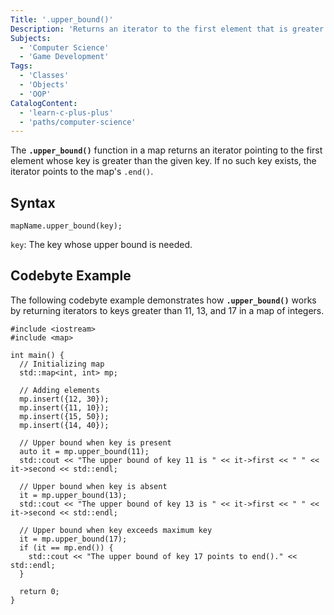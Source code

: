 ```yaml
---
Title: '.upper_bound()'
Description: 'Returns an iterator to the first element that is greater than the specified key.'
Subjects:
  - 'Computer Science'
  - 'Game Development'
Tags:
  - 'Classes'
  - 'Objects'
  - 'OOP'
CatalogContent:
  - 'learn-c-plus-plus'
  - 'paths/computer-science'
---
```


The **`.upper_bound()`** function in a map returns an iterator pointing to the first element whose key is greater than the given key. If no such key exists, the iterator points to the map's `.end()`.

## Syntax

```pseudo
mapName.upper_bound(key);
```

`key`: The key whose upper bound is needed.

## Codebyte Example

The following codebyte example demonstrates how **`.upper_bound()`** works by returning iterators to keys greater than 11, 13, and 17 in a map of integers.

```codebyte/cpp
#include <iostream>
#include <map>

int main() {
  // Initializing map
  std::map<int, int> mp;

  // Adding elements
  mp.insert({12, 30});
  mp.insert({11, 10});
  mp.insert({15, 50});
  mp.insert({14, 40});

  // Upper bound when key is present
  auto it = mp.upper_bound(11);
  std::cout << "The upper bound of key 11 is " << it->first << " " << it->second << std::endl;

  // Upper bound when key is absent
  it = mp.upper_bound(13);
  std::cout << "The upper bound of key 13 is " << it->first << " " << it->second << std::endl;

  // Upper bound when key exceeds maximum key
  it = mp.upper_bound(17);
  if (it == mp.end()) {
    std::cout << "The upper bound of key 17 points to end()." << std::endl;
  }

  return 0;
}
```
